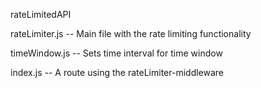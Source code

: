 rateLimitedAPI

rateLimiter.js -- Main file with the rate limiting functionality

timeWindow.js -- Sets time interval for time window

index.js -- A route using the rateLimiter-middleware
